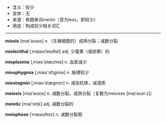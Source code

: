 - <span class="definition">含义：较少</span>
- <span class="definition">变体：无</span>
- <span class="definition">来源：希腊单词meiōn（意为less，即较少）</span>
- <span class="definition">用途：构成较少相关词汇</span>

---

<span class="vocabulary">**miosis**</span> [maɪ'əʊsɪs] n.（生殖细胞的）成熟分裂；减数分裂

<span class="vocabulary">**miolecithal**</span> [ˌmaɪəʊˈlesɪθәl] adj. 少蛋黄（或卵黄）的

<span class="vocabulary">**mioplasmia**</span> [ˌmiəʊ'plæzmiә] n. 血浆减少

<span class="vocabulary">**miosphygmia**</span> [ˌmiəʊ'sfɪgmiә] n. 脉搏较少

<span class="vocabulary">**miostagmin**</span> [ˌmiəʊ'stægmɪn] n. 减张抗体，减滴质


<span class="vocabulary">**meiosis**</span> [maɪˈəʊsɪs] n. 减数分裂，成熟分裂（复数为meioses [maɪˈəʊsiːz]）

<span class="vocabulary">**meiotic**</span> [maɪ'ɒtɪk] adj. 减数分裂的

<span class="vocabulary">**meiophase**</span> [ˈmaɪəʊfeɪz] n. 减数分裂期
